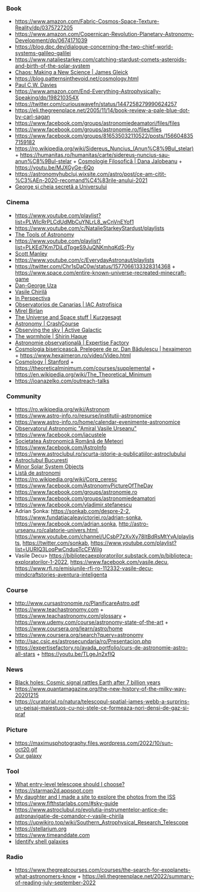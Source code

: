 ### Book

- https://www.amazon.com/Fabric-Cosmos-Space-Texture-Reality/dp/0375727205
- https://www.amazon.com/Copernican-Revolution-Planetary-Astronomy-Development/dp/0674171039
- https://blog.dpc.dev/dialogue-concerning-the-two-chief-world-systems-galileo-galilei
- https://www.nataliestarkey.com/catching-stardust-comets-asteroids-and-birth-of-the-solar-system
- [Chaos: Making a New Science | James Gleick](https://www.2uo.de/Books/chaos)
- https://blog.patternsinthevoid.net/cosmology.html
- [Paul C.W. Davies](https://www.scribd.com/author/522188669/Paul-Davies)
- https://www.amazon.com/End-Everything-Astrophysically-Speaking/dp/198210354X
- https://twitter.com/curiouswavefn/status/1447258279990624257
- https://eli.thegreenplace.net/2005/11/14/book-review-a-pale-blue-dot-by-carl-sagan
- https://www.facebook.com/groups/astronomiedeamatori/files/files
- https://www.facebook.com/groups/astronomie.ro/files/files
- https://www.facebook.com/groups/816535032110522/posts/1566048357159182
- https://ro.wikipedia.org/wiki/Sidereus_Nuncius_(Anun%C8%9Bul_stelar) + https://humanitas.ro/humanitas/carte/sidereus-nuncius-sau-anun%C8%9Bul-stelar + [Cosmologie Filosofică | Dana Jalobeanu](http://blogs.ub-filosofie.ro/pce/?page_id=996) + https://youtu.be/MJXGyGe-6Qo
- https://astronomyhubcluj.wixsite.com/astro/post/ce-am-citit-%C3%AEn-2020-recomand%C4%83rile-anului-2021
- [George şi cheia secretă a Universului](https://humanitas.ro/humanitas/carte/george-%C5%9Fi-cheia-secreta-a-universului-0)


### Cinema

- https://www.youtube.com/playlist?list=PLWIcRrPLCdUdMbCuYNLrL8_wCnVnEYof1
- https://www.youtube.com/c/NatalieStarkeyStardust/playlists
- [The Tools of Astronomy](https://www.youtube.com/playlist?list=PL2jykFOD1AWbscxUS7qEyRGy1OHfw4PJU)
- https://www.youtube.com/playlist?list=PLKEd7Km7DjLdTpgeS9JuQNKmhqKdS-Piy
- [Scott Manley](https://www.youtube.com/c/szyzyg/playlists)
- https://www.youtube.com/c/EverydayAstronaut/playlists
- https://twitter.com/Chr1sDaC0w/status/1577066133328314368 + https://www.space.com/entire-known-universe-recreated-minecraft-game
- [Dan-George Uza](https://www.youtube.com/user/cerculdestele/videos)
- [Vasile Chirilă](https://www.dobrogea.tv/stire/Dr.%20Planet/3176/dr-planet-18-august-2020.html)
- [In Perspectiva](https://www.youtube.com/channel/UCGyfpkRHdU-7GVWqgd3oaMg/playlists)
- [Observatorios de Canarias | IAC Astrofísica](https://www.youtube.com/playlist?list=PL97-eCSWzY-g525QAsnO732MZjniWfxcm)
- [Mirel Birlan](https://www.youtube.com/channel/UCfZzi4OvvAV7MuJq5ZZgXDg/videos)
- [The Universe and Space stuff | Kurzgesagt](https://www.youtube.com/playlist?list=PLFs4vir_WsTwEd-nJgVJCZPNL3HALHHpF)
- [Astronomy | CrashCourse](https://www.youtube.com/playlist?list=PL8dPuuaLjXtPAJr1ysd5yGIyiSFuh0mIL)
- [Observing the sky | Active Galactic](https://www.youtube.com/playlist?list=PLFpS4k5NDT1rIddCGNuQfboA15cVmZ-3L)
- [The wormhole | Shirin Haque](https://www.youtube.com/playlist?list=PLPyCNYnY25B990Rk7w9iwR-iUYTj6E5-y)
- [Astronomie observațională | Expertise Factory](https://www.youtube.com/playlist?list=PL3Bi5aJDullzWgmCEZ7xAAUTkMGQa_FwP)
- [Cosmologia bisericească. Prelegere de pr. Dan Bădulescu | hexaimeron](https://www.youtube.com/playlist?list=PL86F5480A78F41847) + https://www.hexaimeron.ro/video/Video.html
- [Cosmology | Stanford](https://www.youtube.com/playlist?list=PLpGHT1n4-mAuVGJ2E1uF9GSwLsx7p1xtm) + https://theoreticalminimum.com/courses/supplemental + https://en.wikipedia.org/wiki/The_Theoretical_Minimum
- https://ioanazelko.com/outreach-talks


### Community 

- https://ro.wikipedia.org/wiki/Astronom
- https://www.astro-info.ro/resurse/institutii-astronomice
- https://www.astro-info.ro/home/calendar-evenimente-astronomice
- [Observatorul Astronomic "Amiral Vasile Urseanu"](http://www.astro-urseanu.ro)
- https://www.facebook.com/iacustele
- [Societatea Astronomică Română de Meteori](https://www.facebook.com/sarm.ro)
- https://www.facebook.com/AstroInfo
- https://www.astroclubul.ro/scurta-istorie-a-publicatiilor-astroclubului
- [Astroclubul Bucuresti](https://www.facebook.com/astroclubul)
- [Minor Solar System Objects](https://www.facebook.com/groups/1442958012638876)
- [Listă de astronomi](https://ro.wikipedia.org/wiki/List%C4%83_de_astronomi)
- https://ro.wikipedia.org/wiki/Corp_ceresc
- https://www.facebook.com/AstronomyPictureOfTheDay
- https://www.facebook.com/groups/astronomie.ro
- https://www.facebook.com/groups/astronomiedeamatori
- https://www.facebook.com/vladimir.stefanescu
- Adrian Șonka: https://sonkab.com/despre-2-2, https://www.fundatiacaleavictoriei.ro/adrian-sonka, https://www.facebook.com/adrian.sonka, http://astro-urseanu.ro/calatorie-univers.html, https://www.youtube.com/channel/UCsbP7zXvXy78ItBdRsMtYvA/playlists, https://twitter.com/sonkab, https://www.youtube.com/playlist?list=UURIQ3LoqPwCndupTcCFWilg
- Vasile Decu> https://bibliotecaexploratorilor.substack.com/p/biblioteca-exploratorilor-1-2022, https://www.facebook.com/vasile.decu, https://www.rfi.ro/emisiunile-rfi-ro-112332-vasile-decu-mindcraftstories-aventura-inteligenta

### Course 

- http://www.cursastronomie.ro/PlanificareAstro.pdf
- https://www.teachastronomy.com + https://www.teachastronomy.com/glossary + https://www.udemy.com/course/astronomy-state-of-the-art + https://www.coursera.org/learn/astro/home
- https://www.coursera.org/search?query=astronomy
- http://sac.csic.es/astrosecundaria/ro/Presentacion.php
- https://expertisefactory.ro/avada_portfolio/curs-de-astronomie-astro-all-stars + https://youtu.be/TLgeJn2xfIQ

### News

- [Black holes: Cosmic signal rattles Earth after 7 billion years](https://www.bbc.com/news/science-environment-53993937)
- https://www.quantamagazine.org/the-new-history-of-the-milky-way-20201215
- https://curatorial.ro/natura/telescopul-spatial-james-webb-a-surprins-un-peisaj-maiestuos-cu-noi-stele-ce-formeaza-nori-densi-de-gaz-si-praf

### Picture 

- https://maximusphotography.files.wordpress.com/2022/10/sun-oct20.gif
- [Our galaxy](https://www.eso.org/public/images/eso1242a/zoomable)


### Tool

- [What entry-level telescope should I choose?](https://news.ycombinator.com/item?id=26231418)
- https://starmap2d.appspot.com
- [My daughter and I made a site to explore the photos from the ISS](https://news.ycombinator.com/item?id=23519439)
- https://www.fifthstarlabs.com/#sky-guide
- https://www.astroclubul.ro/evolutia-instrumentelor-antice-de-astronavigatie-de-comandor-r-vasile-chirila
- https://upwikiro.top/wiki/Southern_Astrophysical_Research_Telescope
- https://stellarium.org
- https://www.timeanddate.com
- [Identify shell galaxies](https://anaroxanapop.com/shells-identify.html)

### Radio 

- https://www.thegreatcourses.com/courses/the-search-for-exoplanets-what-astronomers-know + https://eli.thegreenplace.net/2022/summary-of-reading-july-september-2022
